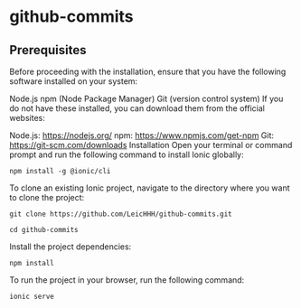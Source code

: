 # github-commits
## Prerequisites
Before proceeding with the installation, ensure that you have the following software installed on your system:

Node.js
npm (Node Package Manager)
Git (version control system)
If you do not have these installed, you can download them from the official websites:

Node.js: https://nodejs.org/
npm: https://www.npmjs.com/get-npm
Git: https://git-scm.com/downloads
Installation
Open your terminal or command prompt and run the following command to install Ionic globally:

```npm install -g @ionic/cli```

To clone an existing Ionic project, navigate to the directory where you want to clone the project:

```git clone https://github.com/LeicHHH/github-commits.git```

```cd github-commits```

Install the project dependencies:

```npm install```

To run the project in your browser, run the following command:

```ionic serve```
